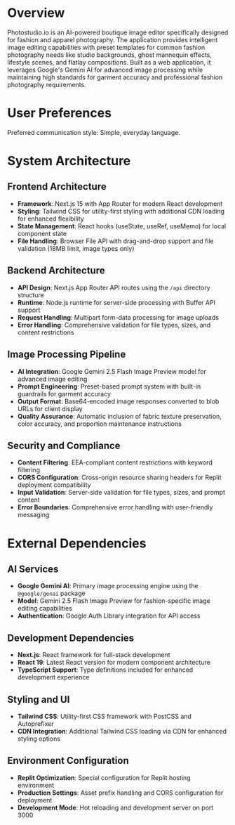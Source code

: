 # Overview

Photostudio.io is an AI-powered boutique image editor specifically designed for fashion and apparel photography. The application provides intelligent image editing capabilities with preset templates for common fashion photography needs like studio backgrounds, ghost mannequin effects, lifestyle scenes, and flatlay compositions. Built as a web application, it leverages Google's Gemini AI for advanced image processing while maintaining high standards for garment accuracy and professional fashion photography requirements.

# User Preferences

Preferred communication style: Simple, everyday language.

# System Architecture

## Frontend Architecture
- **Framework**: Next.js 15 with App Router for modern React development
- **Styling**: Tailwind CSS for utility-first styling with additional CDN loading for enhanced flexibility
- **State Management**: React hooks (useState, useRef, useMemo) for local component state
- **File Handling**: Browser File API with drag-and-drop support and file validation (18MB limit, image types only)

## Backend Architecture
- **API Design**: Next.js App Router API routes using the `/api` directory structure
- **Runtime**: Node.js runtime for server-side processing with Buffer API support
- **Request Handling**: Multipart form-data processing for image uploads
- **Error Handling**: Comprehensive validation for file types, sizes, and content restrictions

## Image Processing Pipeline
- **AI Integration**: Google Gemini 2.5 Flash Image Preview model for advanced image editing
- **Prompt Engineering**: Preset-based prompt system with built-in guardrails for garment accuracy
- **Output Format**: Base64-encoded image responses converted to blob URLs for client display
- **Quality Assurance**: Automatic inclusion of fabric texture preservation, color accuracy, and proportion maintenance instructions

## Security and Compliance
- **Content Filtering**: EEA-compliant content restrictions with keyword filtering
- **CORS Configuration**: Cross-origin resource sharing headers for Replit deployment compatibility
- **Input Validation**: Server-side validation for file types, sizes, and prompt content
- **Error Boundaries**: Comprehensive error handling with user-friendly messaging

# External Dependencies

## AI Services
- **Google Gemini AI**: Primary image processing engine using the `@google/genai` package
- **Model**: Gemini 2.5 Flash Image Preview for fashion-specific image editing capabilities
- **Authentication**: Google Auth Library integration for API access

## Development Dependencies
- **Next.js**: React framework for full-stack development
- **React 19**: Latest React version for modern component architecture
- **TypeScript Support**: Type definitions included for enhanced development experience

## Styling and UI
- **Tailwind CSS**: Utility-first CSS framework with PostCSS and Autoprefixer
- **CDN Integration**: Additional Tailwind CSS loading via CDN for enhanced styling options

## Environment Configuration
- **Replit Optimization**: Special configuration for Replit hosting environment
- **Production Settings**: Asset prefix handling and CORS configuration for deployment
- **Development Mode**: Hot reloading and development server on port 3000